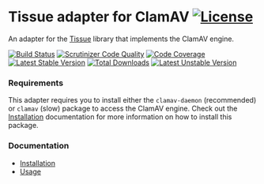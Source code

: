# Tissue adapter for ClamAV [![License](https://poser.pugx.org/cleentfaar/tissue-clamav-adapter/license.svg)](https://packagist.org/packages/cleentfaar/tissue-clamav-adapter)

An adapter for the [Tissue](https://github.com/cleentfaar/tissue) library that implements the ClamAV engine.

[![Build Status](https://secure.travis-ci.org/cleentfaar/tissue-clamav-adapter.svg)](http://travis-ci.org/cleentfaar/tissue-clamav-adapter)
[![Scrutinizer Code Quality](https://scrutinizer-ci.com/g/cleentfaar/tissue-clamav-adapter/badges/quality-score.png?b=master)](https://scrutinizer-ci.com/g/cleentfaar/tissue-clamav-adapter/?branch=master)
[![Code Coverage](https://scrutinizer-ci.com/g/cleentfaar/tissue-clamav-adapter/badges/coverage.png?b=master)](https://scrutinizer-ci.com/g/cleentfaar/tissue-clamav-adapter/?branch=master)<br/>
[![Latest Stable Version](https://poser.pugx.org/cleentfaar/tissue-clamav-adapter/v/stable.svg)](https://packagist.org/packages/cleentfaar/tissue-clamav-adapter)
[![Total Downloads](https://poser.pugx.org/cleentfaar/tissue-clamav-adapter/downloads.svg)](https://packagist.org/packages/cleentfaar/tissue-clamav-adapter)
[![Latest Unstable Version](https://poser.pugx.org/cleentfaar/tissue-clamav-adapter/v/unstable.svg)](https://packagist.org/packages/cleentfaar/tissue-clamav-adapter)


### Requirements

This adapter requires you to install either the `clamav-daemon` (recommended) or `clamav` (slow) package to access
the ClamAV engine. Check out the [Installation](Resources/doc/installation.md) documentation for more information on how
to install this package.


### Documentation

- [Installation](Resources/doc/installation.md)
- [Usage](Resources/doc/usage.md)
